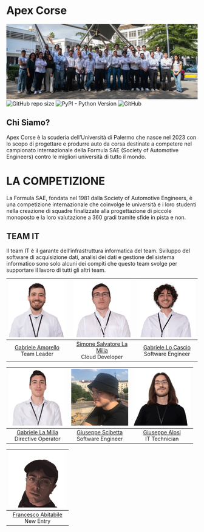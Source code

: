 # Apex Corse

![Project's banner](./Resources/Banners/banner.jpg)
![GitHub repo size](https://img.shields.io/github/repo-size/Formula-SAE/IT)
![PyPI - Python Version](https://img.shields.io/pypi/pyversions/SQLAlchemy)
![GitHub](https://img.shields.io/github/license/Formula-SAE/IT)


## Chi Siamo?

Apex Corse è la scuderia dell’Università di Palermo che nasce nel 2023 con lo scopo di progettare e produrre auto da 
corsa destinate a competere nel campionato internazionale della Formula SAE (Society of Automotive Engineers) contro le
migliori università di tutto il mondo.

# LA COMPETIZIONE

La Formula SAE, fondata nel 1981 dalla Society of Automotive Engineers, è una competizione internazionale che coinvolge 
le università e i loro studenti nella creazione di squadre finalizzate alla progettazione di piccole monoposto e la loro
valutazione a 360 gradi tramite sfide in pista e non.


## TEAM IT

Il team IT è il garante dell’infrastruttura informatica del team. Sviluppo del software di acquisizione dati, analisi 
dei dati e gestione del sistema informatico sono solo alcuni dei compiti che questo team svolge per supportare il lavoro
di tutti gli altri team.


| <img src="./Resources/Members/GabrieleAmorello.png" width="150" height="150" alt="Gabriele Amorello"> | <img src="./Resources/Members/SimoneSalvatoreLaMilia.png" width="150" height="150" alt="Simone Salvatore La Milia"> | <img src="./Resources/Members/GabrieleLoCascio.png" width="150" height="150" alt="Gabriele Lo Cascio"> |
|:----------------------------------------------------------------------------------------------------:|:---------------------------------------------------------------------------------------------------------------:|:------------------------------------------------------------------------------------------------------:|
| [Gabriele Amorello](https://www.linkedin.com/in/gabriele-salvatore-amorello-808954180/)<br>Team Leader | [Simone Salvatore La Milia]()<br>Cloud Developer |       [Gabriele Lo Cascio](https://www.linkedin.com/in/gabriele-locascio/)<br>Software Engineer        |

| <img src="./Resources/Members/GabrieleLaMilia.png" width="150" height="150" alt="Gabriele La Milia"> | <img src="./Resources/Members/GiuseppeScibetta.png" width="150" height="150" alt="Giuseppe Scibetta"> | <img src="./Resources/Members/GiuseppeAlosi.png" width="150" height="150" alt="Giuseppe Alosi"> |
|:----------------------------------------------------------------------------------------------------:|:-----------------------------------------------------------------------------------------------------:|:-----------------------------------------------------------------------------------------------:|
|          [Gabriele La Milia](https://www.linkedin.com/in/gabrielelm/)<br>Directive Operator          |                              [Giuseppe Scibetta]()<br>Software Engineer                               | [Giuseppe Alosi](https://www.linkedin.com/in/giuseppe-alosi-47a898202/)<br>IT Technician |

| <img src="./Resources/Members/FrancescoAbitabile.png" width="150" height="150" alt="Francesco"> |
|:-----------------------------------------------------------------------------------------------:|
 |                              [Francesco Abitabile]()<br>New Entry                               |


